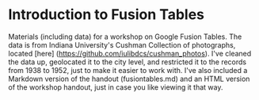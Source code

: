 Introduction to Fusion Tables
=========

Materials (including data) for a workshop on Google Fusion Tables. The data is from Indiana University's Cushman Collection of photographs, located [here] (https://github.com/iulibdcs/cushman_photos). I've cleaned the data up, geolocated it to the city level, and restricted it to the records from 1938 to 1952, just to make it easier to work with. I've also included a Markdown version of the handout (fusiontables.md) and an HTML version of the workshop handout, just in case you like viewing it that way.
